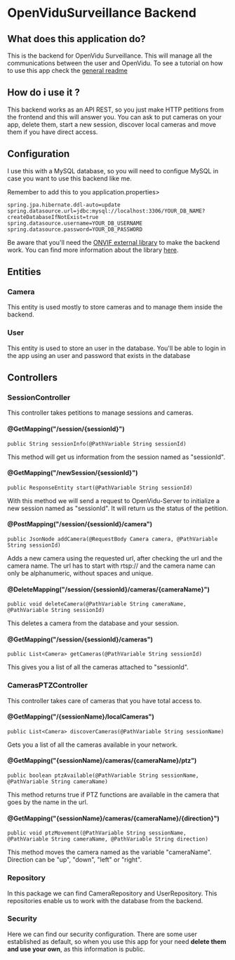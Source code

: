 # OpenViduSurveillance Backend

## What does this application do?
This is the backend for OpenVidu Surveillance. This will manage all the communications between the user and OpenVidu. To see a tutorial on how to use this app check the [general readme](https://github.com/codeurjc-students/2019-OpenViduSurveillance/blob/master/README.md#how-do-i-use-it-)

## How do i use it ?
This backend works as an API REST, so you just make HTTP petitions from the frontend and this will answer you. You can ask to put cameras on your app, delete them, start a new session, discover local cameras and move them if you have direct access. 

## Configuration

I use this with a MySQL database, so you will need to configue MySQL in case you want to use this backend like me.

Remember to add this to you application.properties>
```
spring.jpa.hibernate.ddl-auto=update
spring.datasource.url=jdbc:mysql://localhost:3306/YOUR_DB_NAME?createDatabaseIfNotExist=true
spring.datasource.username=YOUR_DB_USERNAME
spring.datasource.password=YOUR_DB_PASSWORD
```

Be aware that you'll need the [ONVIF external library](https://github.com/milg0/onvif-java-lib/tree/master/release) to make the backend work. You can find more information about the library [here](http://www.milgo.de/onvif/java-library/create-connection).

## Entities
### Camera
This entity is used mostly to store cameras and to manage them inside the backend.

### User
This entity is used to store an user in the database. You'll be able to login in the app using an user and password that exists in the database

## Controllers

### SessionController
This controller takes petitions to manage sessions and cameras.

#### @GetMapping("/session/{sessionId}")
    public String sessionInfo(@PathVariable String sessionId)
This method will get us information from the session named as "sessionId".

#### @GetMapping("/newSession/{sessionId}")
    public ResponseEntity start(@PathVariable String sessionId)
With this method we will send a request to OpenVidu-Server to initialize a new session named as "sessionId". It will return us the status of the petition.

#### @PostMapping("/session/{sessionId}/camera")
    public JsonNode addCamera(@RequestBody Camera camera, @PathVariable String sessionId)
Adds a new camera using the requested url, after checking the url and the camera name. The url has to start with rtsp:// and the camera name can only be alphanumeric, without spaces and unique.

#### @DeleteMapping("/session/{sessionId}/cameras/{cameraName}")
    public void deleteCamera(@PathVariable String cameraName, @PathVariable String sessionId)
This deletes a camera from the database and your session.

#### @GetMapping("/session/{sessionId}/cameras")
    public List<Camera> getCameras(@PathVariable String sessionId)
This gives you a list of all the cameras attached to "sessionId".
    
### CamerasPTZController
This controller takes care of cameras that you have total access to.

#### @GetMapping("/{sessionName}/localCameras")
    public List<Camera> discoverCameras(@PathVariable String sessionName) 
Gets you a list of all the cameras available in your network.
    
#### @GetMapping("{sessionName}/cameras/{cameraName}/ptz")
    public boolean ptzAvailable(@PathVariable String sessionName, @PathVariable String cameraName)
This method returns true if PTZ functions are available in the camera that goes by the name in the url.
    
#### @GetMapping("{sessionName}/cameras/{cameraName}/{direction}")
    public void ptzMovement(@PathVariable String sessionName, @PathVariable String cameraName, @PathVariable String direction)
This method moves the camera named as the variable "cameraName". Direction can be "up", "down", "left" or "right".

### Repository
In this package we can find CameraRepository and UserRepository. This repositories enable us to work with the database from the backend. 

### Security
Here we can find our security configuration. There are some user established as default, so when you use this app for your need **delete them and use your own**, as this information is public. 
